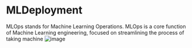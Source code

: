 # MLDeployment

MLOps stands for Machine Learning Operations. MLOps is a core function of Machine Learning engineering, focused on streamlining the process of taking machine
![image](https://github.com/hema-dc/MLDeployment/assets/93590728/10a43c23-b19e-4407-b6c1-96a95518d63f)
